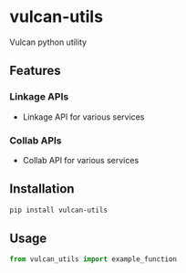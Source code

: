 # vulcan-utils

Vulcan python utility

## Features

### Linkage APIs

-   Linkage API for various services

### Collab APIs

-   Collab API for various services

## Installation

```bash
pip install vulcan-utils
```

## Usage

```python
from vulcan_utils import example_function
```
